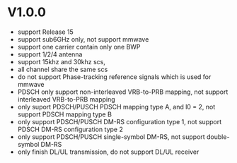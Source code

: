 # V1.0.0
* support Release 15
* support sub6GHz only, not support mmwave
* support one carrier contain only one BWP
* support 1/2/4 antenna
* support 15khz and 30khz scs, 
* all channel share the same scs
* do not support Phase-tracking reference signals which is used for mmwave
* PDSCH only support non-interleaved VRB-to-PRB mapping, not support interleaved VRB-to-PRB mapping
* only suport PDSCH/PUSCH PDSCH mapping type A, and l0 = 2, not support PDSCH mapping type B
* only support PDSCH/PUSCH DM-RS configuration type 1, not support PDSCH DM-RS configuration type 2
* only support PDSCH/PUSCH single-symbol DM-RS, not support double-symbol DM-RS
* only finish DL/UL transmission, do not support DL/UL receiver